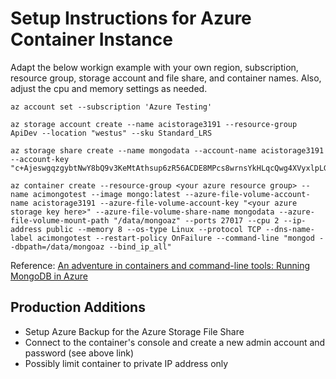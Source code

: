 # Setup Instructions for Azure Container Instance

Adapt the below workign example with your own region, subscription, resource group, storage account and file share, and container names.  Also, adjust the cpu and memory settings as needed.

```
az account set --subscription 'Azure Testing'

az storage account create --name acistorage3191 --resource-group ApiDev --location "westus" --sku Standard_LRS

az storage share create --name mongodata --account-name acistorage3191 --account-key "c+AjeswgqzgybtNwY8bQ9v3KeMtAthsup6zR56ACDE8MPcs8wrnsYkHLqcQwg4XVyxlpLGl/iZaKeN5M5w8TAw=="

az container create --resource-group <your azure resource group> --name acimongotest --image mongo:latest --azure-file-volume-account-name acistorage3191 --azure-file-volume-account-key "<your azure storage key here>" --azure-file-volume-share-name mongodata --azure-file-volume-mount-path "/data/mongoaz" --ports 27017 --cpu 2 --ip-address public --memory 8 --os-type Linux --protocol TCP --dns-name-label acimongotest --restart-policy OnFailure --command-line "mongod --dbpath=/data/mongoaz --bind_ip_all"
```

Reference: [An adventure in containers and command-line tools: Running MongoDB in Azure](https://jussiroine.com/2019/02/an-adventure-in-containers-and-command-line-tools-running-mongodb-in-azure/)

## Production Additions

* Setup Azure Backup for the Azure Storage File Share
* Connect to the container's console and create a new admin account and password (see above link)
* Possibly limit container to private IP address only 